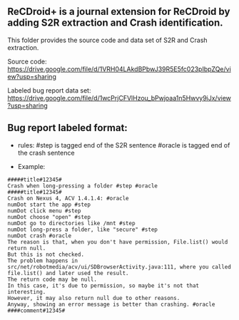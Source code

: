 ## ReCDroid+ is a journal extension for ReCDroid by adding S2R extraction and Crash identification.

This folder provides the source code and data set of S2R and Crash extraction.

Source code: https://drive.google.com/file/d/1VRH04LAkdBPbwJ39R5E5fc023pIbpZQe/view?usp=sharing

Labeled bug report data set: https://drive.google.com/file/d/1wcPrjCFVlHzou_bPwjoaa1n5Hwvy9iJx/view?usp=sharing

## Bug report labeled format:

- rules:
  #step is tagged end of the S2R sentence
  #oracle is tagged end of the crash sentence

- Example:

```
#####title#12345#
Crash when long-pressing a folder #step #oracle
#####title#12345#
Crash on Nexus 4, ACV 1.4.1.4: #oracle
numDot start the app #step
numDot click menu #step
numDot choose "open" #step
numDot go to directories like /mnt #step
numDot long-press a folder, like "secure" #step
numDot crash #oracle
The reason is that, when you don't have permission, File.list() would return null.
But this is not checked.
The problem happens in src/net/robotmedia/acv/ui/SDBrowserActivity.java:111, where you called file.list() and later used the result.
The return code may be null.
In this case, it's due to permission, so maybe it's not that interesting.
However, it may also return null due to other reasons.
Anyway, showing an error message is better than crashing. #oracle
####comment#12345#
```


